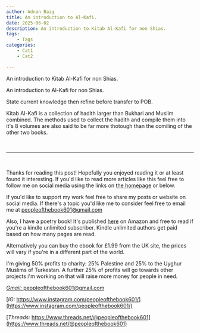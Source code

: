 ```yaml
---
author: Adnan Baig 
title: An introduction to Al-Kafi.
date: 2025-06-02 
description: An introduction to Kitab Al-Kafi for non Shias.
tags: 
    - Tags
categories:
    - Cat1
    - Cat2

---
```


An introduction to Kitab Al-Kafi for non Shias.

<!--more-->


An introduction to Al-Kafi for non Shias.

State current knowledge then refine before transfer to POB.


Kitab Al-Kafi is a collection of hadith larger than Bukhari and Muslim combined. The methods used to collect the hadith and compile them into it's 8 volumes are also said to be far more thotough than the comiling of the other two books.





<br>

---

<br>

Thanks for reading this post! Hopefully you enjoyed reading it or at least found it interesting. If you'd like to read more articles like this feel free to follow me on social media using the links on [the homepage](https://peopleofthebook.co.uk) or below.

If you'd like to support my work feel free to share my posts or website on social media. If there's a topic you'd like me to consider feel free to email me at peopleofthebook601@gmail.com

Also, I have a poetry book! It's published [here](https://amzn.eu/d/3nzHMT6) on Amazon and free to read if you're a kindle unlimited subscriber. Kindle unlimited authors get paid based on how many pages are read.

Alternatively you can buy the ebook for £1.99 from the UK site, the prices will vary if you're in a different part of the world.

I'm giving 50% profits to charity: 25% Palestine and 25% to the Uyghur Muslims of Turkestan. A further 25% of profits will go towards other projects i'm working on that will raise more money for people in need.

[*Gmail:* peopleofthebook601@gmail.com](peopleofthebook601@gmail.com)

[*IG:* https://www.instagram.com/peopleofthebook601/](https://www.instagram.com/peopleofthebook601/)

[*Threads:* https://www.threads.net/@peopleofthebook601](https://www.threads.net/@peopleofthebook601)

